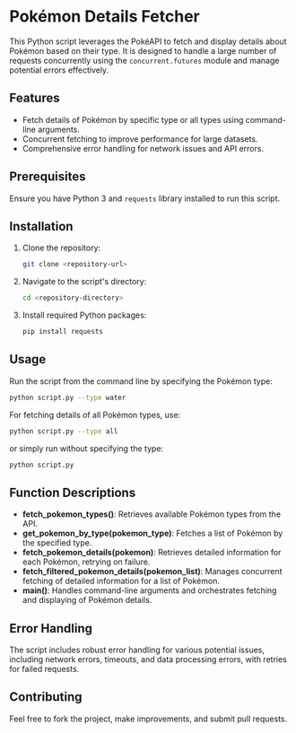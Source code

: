 
# Pokémon Details Fetcher

This Python script leverages the PokéAPI to fetch and display details about Pokémon based on their type. It is designed to handle a large number of requests concurrently using the `concurrent.futures` module and manage potential errors effectively.

## Features

- Fetch details of Pokémon by specific type or all types using command-line arguments.
- Concurrent fetching to improve performance for large datasets.
- Comprehensive error handling for network issues and API errors.

## Prerequisites

Ensure you have Python 3 and `requests` library installed to run this script.

## Installation

1. Clone the repository:
   ```bash
   git clone <repository-url>
   ```
2. Navigate to the script's directory:
   ```bash
   cd <repository-directory>
   ```
3. Install required Python packages:
   ```bash
   pip install requests
   ```

## Usage

Run the script from the command line by specifying the Pokémon type:
```bash
python script.py --type water
```

For fetching details of all Pokémon types, use:
```bash
python script.py --type all
```
or simply run without specifying the type:
```bash
python script.py
```

## Function Descriptions

- **fetch_pokemon_types()**: Retrieves available Pokémon types from the API.
- **get_pokemon_by_type(pokemon_type)**: Fetches a list of Pokémon by the specified type.
- **fetch_pokemon_details(pokemon)**: Retrieves detailed information for each Pokémon, retrying on failure.
- **fetch_filtered_pokemon_details(pokemon_list)**: Manages concurrent fetching of detailed information for a list of Pokémon.
- **main()**: Handles command-line arguments and orchestrates fetching and displaying of Pokémon details.

## Error Handling

The script includes robust error handling for various potential issues, including network errors, timeouts, and data processing errors, with retries for failed requests.

## Contributing

Feel free to fork the project, make improvements, and submit pull requests.

